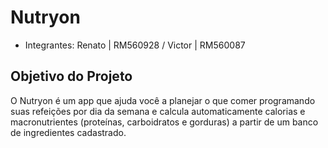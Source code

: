 # Nutryon
- Integrantes: Renato | RM560928 / Victor | RM560087

## Objetivo do Projeto
O Nutryon é um app que ajuda você a planejar o que comer programando suas refeições por dia da semana e calcula automaticamente calorias e macronutrientes (proteínas, carboidratos e gorduras) a partir de um banco de ingredientes cadastrado.

